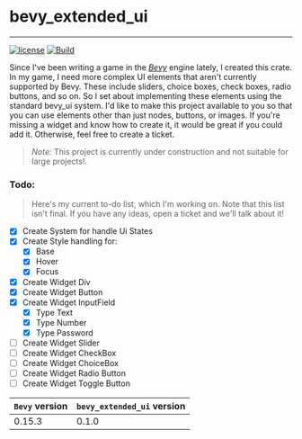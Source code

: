 # bevy_extended_ui
___
[![license](https://img.shields.io/badge/license-Apache-blue.svg)](./LICENSE)
[![Build](https://github.com/exepta/bevy_extended_ui/actions/workflows/build.yml/badge.svg)](https://github.com/exepta/bevy_extended_ui/actions/workflows/build.yml)


Since I've been writing a game in the [_Bevy_](https://bevyengine.org/) engine lately, 
I created this crate. In my game, 
I need more complex UI elements that aren't currently supported by Bevy. 
These include sliders, choice boxes, check boxes, radio buttons, and so on. 
So I set about implementing these elements using the standard bevy_ui system. 
I'd like to make this project available to you so that you can use elements other 
than just nodes, buttons, or images. If you're missing a widget and know how 
to create it, it would be great if you could add it. 
Otherwise, feel free to create a ticket.

> *Note:* This project is currently under construction and not suitable for large projects!.

### Todo:
> Here's my current to-do list, which I'm working on. Note that this list isn't final. If you have any ideas, open a ticket and we'll talk about it!

- [x] Create System for handle Ui States
- [x] Create Style handling for:
  - [x] Base
  - [x] Hover
  - [x] Focus
- [x] Create Widget Div
- [x] Create Widget Button
- [x] Create Widget InputField
  - [x] Type Text
  - [x] Type Number
  - [x] Type Password
- [ ] Create Widget Slider
- [ ] Create Widget CheckBox
- [ ] Create Widget ChoiceBox
- [ ] Create Widget Radio Button
- [ ] Create Widget Toggle Button

| `Bevy` version | `bevy_extended_ui` version |
|----------------|----------------------------|
| 0.15.3         | 0.1.0                      |